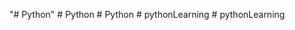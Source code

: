 "# Python" 
#   P y t h o n  
 #   P y t h o n  
 #   p y t h o n L e a r n i n g  
 #   p y t h o n L e a r n i n g  
 